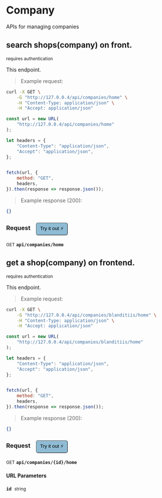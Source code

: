 # Company

APIs for managing  companies

## search shops(company) on front.

<small class="badge badge-darkred">requires authentication</small>

This endpoint.

> Example request:

```bash
curl -X GET \
    -G "http://127.0.0.4/api/companies/home" \
    -H "Content-Type: application/json" \
    -H "Accept: application/json"
```

```javascript
const url = new URL(
    "http://127.0.0.4/api/companies/home"
);

let headers = {
    "Content-Type": "application/json",
    "Accept": "application/json",
};


fetch(url, {
    method: "GET",
    headers,
}).then(response => response.json());
```


> Example response (200):

```json
{}
```
<div id="execution-results-GETapi-companies-home" hidden>
    <blockquote>Received response<span id="execution-response-status-GETapi-companies-home"></span>:</blockquote>
    <pre class="json"><code id="execution-response-content-GETapi-companies-home"></code></pre>
</div>
<div id="execution-error-GETapi-companies-home" hidden>
    <blockquote>Request failed with error:</blockquote>
    <pre><code id="execution-error-message-GETapi-companies-home"></code></pre>
</div>
<form id="form-GETapi-companies-home" data-method="GET" data-path="api/companies/home" data-authed="1" data-hasfiles="0" data-headers='{"Content-Type":"application\/json","Accept":"application\/json"}' onsubmit="event.preventDefault(); executeTryOut('GETapi-companies-home', this);">
<h3>
    Request&nbsp;&nbsp;&nbsp;
        <button type="button" style="background-color: #8fbcd4; padding: 5px 10px; border-radius: 5px; border-width: thin;" id="btn-tryout-GETapi-companies-home" onclick="tryItOut('GETapi-companies-home');">Try it out ⚡</button>
    <button type="button" style="background-color: #c97a7e; padding: 5px 10px; border-radius: 5px; border-width: thin;" id="btn-canceltryout-GETapi-companies-home" onclick="cancelTryOut('GETapi-companies-home');" hidden>Cancel</button>&nbsp;&nbsp;
    <button type="submit" style="background-color: #6ac174; padding: 5px 10px; border-radius: 5px; border-width: thin;" id="btn-executetryout-GETapi-companies-home" hidden>Send Request 💥</button>
    </h3>
<p>
<small class="badge badge-green">GET</small>
 <b><code>api/companies/home</code></b>
</p>
<p>
<label id="auth-GETapi-companies-home" hidden>Authorization header: <b><code>Bearer </code></b><input type="text" name="Authorization" data-prefix="Bearer " data-endpoint="GETapi-companies-home" data-component="header"></label>
</p>
</form>


## get a shop(company) on frontend.

<small class="badge badge-darkred">requires authentication</small>

This endpoint.

> Example request:

```bash
curl -X GET \
    -G "http://127.0.0.4/api/companies/blanditiis/home" \
    -H "Content-Type: application/json" \
    -H "Accept: application/json"
```

```javascript
const url = new URL(
    "http://127.0.0.4/api/companies/blanditiis/home"
);

let headers = {
    "Content-Type": "application/json",
    "Accept": "application/json",
};


fetch(url, {
    method: "GET",
    headers,
}).then(response => response.json());
```


> Example response (200):

```json
{}
```
<div id="execution-results-GETapi-companies--id--home" hidden>
    <blockquote>Received response<span id="execution-response-status-GETapi-companies--id--home"></span>:</blockquote>
    <pre class="json"><code id="execution-response-content-GETapi-companies--id--home"></code></pre>
</div>
<div id="execution-error-GETapi-companies--id--home" hidden>
    <blockquote>Request failed with error:</blockquote>
    <pre><code id="execution-error-message-GETapi-companies--id--home"></code></pre>
</div>
<form id="form-GETapi-companies--id--home" data-method="GET" data-path="api/companies/{id}/home" data-authed="1" data-hasfiles="0" data-headers='{"Content-Type":"application\/json","Accept":"application\/json"}' onsubmit="event.preventDefault(); executeTryOut('GETapi-companies--id--home', this);">
<h3>
    Request&nbsp;&nbsp;&nbsp;
        <button type="button" style="background-color: #8fbcd4; padding: 5px 10px; border-radius: 5px; border-width: thin;" id="btn-tryout-GETapi-companies--id--home" onclick="tryItOut('GETapi-companies--id--home');">Try it out ⚡</button>
    <button type="button" style="background-color: #c97a7e; padding: 5px 10px; border-radius: 5px; border-width: thin;" id="btn-canceltryout-GETapi-companies--id--home" onclick="cancelTryOut('GETapi-companies--id--home');" hidden>Cancel</button>&nbsp;&nbsp;
    <button type="submit" style="background-color: #6ac174; padding: 5px 10px; border-radius: 5px; border-width: thin;" id="btn-executetryout-GETapi-companies--id--home" hidden>Send Request 💥</button>
    </h3>
<p>
<small class="badge badge-green">GET</small>
 <b><code>api/companies/{id}/home</code></b>
</p>
<p>
<label id="auth-GETapi-companies--id--home" hidden>Authorization header: <b><code>Bearer </code></b><input type="text" name="Authorization" data-prefix="Bearer " data-endpoint="GETapi-companies--id--home" data-component="header"></label>
</p>
<h4 class="fancy-heading-panel"><b>URL Parameters</b></h4>
<p>
<b><code>id</code></b>&nbsp;&nbsp;<small>string</small>  &nbsp;
<input type="text" name="id" data-endpoint="GETapi-companies--id--home" data-component="url" required  hidden>
<br>
</p>
</form>



